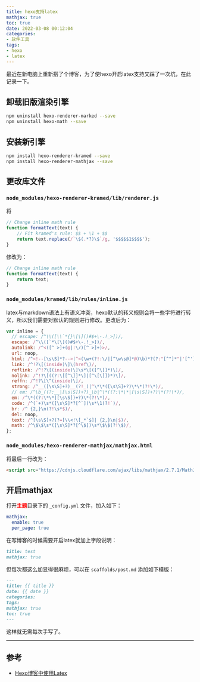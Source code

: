 ```yaml
---
title: hexo支持latex
mathjax: true
toc: true
date: 2022-03-08 00:12:04
categories:
- 软件工具
tags:
- hexo
- latex
---
```

最近在新电脑上重新搭了个博客，为了使hexo开启latex支持又踩了一次坑，在此记录一下。

<!--more-->

## 卸载旧版渲染引擎
```bash
npm uninstall hexo-renderer-marked --save
npm uninstall hexo-math --save
```

## 安装新引擎
```bash
npm install hexo-renderer-kramed --save
npm install hexo-renderer-mathjax --save
```

## 更改库文件

### `node_modules/hexo-renderer-kramed/lib/renderer.js`
将
```javascript
// Change inline math rule
function formatText(text) {
    // Fit kramed's rule: $$ + \1 + $$
    return text.replace(/`\$(.*?)\$`/g, '$$$$$1$$$$');
}
```
修改为：
```javascript
// Change inline math rule
function formatText(text) {
    return text;
}
```

### `node_modules/kramed/lib/rules/inline.js`
latex与markdown语法上有语义冲突，hexo默认的转义规则会将一些字符进行转义，所以我们需要对默认的规则进行修改。更改后为：
```javascript
var inline = {
  // escape: /^\\([\\`*{}\[\]()#$+\-.!_>])/,
  escape: /^\\([`*\[\]()#$+\-.!_>])/,
  autolink: /^<([^ >]+(@|:\/)[^ >]+)>/,
  url: noop,
  html: /^<!--[\s\S]*?-->|^<(\w+(?!:\/|[^\w\s@]*@)\b)*?(?:"[^"]*"|'[^']*'|[^'">])*?>([\s\S]*?)?<\/\1>|^<(\w+(?!:\/|[^\w\s@]*@)\b)(?:"[^"]*"|'[^']*'|[^'">])*?>/,
  link: /^!?\[(inside)\]\(href\)/,
  reflink: /^!?\[(inside)\]\s*\[([^\]]*)\]/,
  nolink: /^!?\[((?:\[[^\]]*\]|[^\[\]])*)\]/,
  reffn: /^!?\[\^(inside)\]/,
  strong: /^__([\s\S]+?)__(?!_)|^\*\*([\s\S]+?)\*\*(?!\*)/,
  // em: /^\b_((?:__|[\s\S])+?)_\b|^\*((?:\*\*|[\s\S])+?)\*(?!\*)/,
  em: /^\*((?:\*\*|[\s\S])+?)\*(?!\*)/,
  code: /^(`+)\s*([\s\S]*?[^`])\s*\1(?!`)/,
  br: /^ {2,}\n(?!\s*$)/,
  del: noop,
  text: /^[\s\S]+?(?=[\\<!\[_*`$]| {2,}\n|$)/,
  math: /^\$\$\s*([\s\S]*?[^\$])\s*\$\$(?!\$)/,
};
```

### `node_modules/hexo-renderer-mathjax/mathjax.html`
将最后一行改为：
```html
<script src="https://cdnjs.cloudflare.com/ajax/libs/mathjax/2.7.1/MathJax.js?config=TeX-MML-AM_CHTML"></script>
```

## 开启mathjax
打开<font color="red">**主题**</font>目录下的 `_config.yml` 文件，加入如下：
```yaml
mathjax:
  enable: true
  per_page: true
```

在写博客的时候需要开启latex就加上字段说明：
```markdown
title: test
mathjax: true
```
但每次都这么加显得很麻烦，可以在 `scaffolds/post.md` 添加如下模版：
```markdown
---
title: {{ title }}
date: {{ date }}
categories: 
tags:
mathjax: true
toc: true
---
```
这样就无需每次手写了。
___

## 参考
- [Hexo博客中使用Latex](https://blog.csdn.net/weixin_44191286/article/details/102702479)
